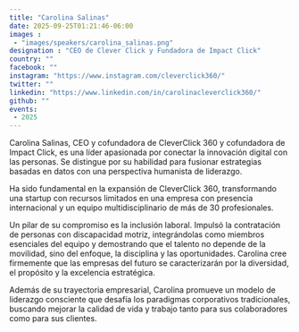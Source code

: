 ```yaml
---
title: "Carolina Salinas"
date: 2025-09-25T01:21:46-06:00
images : 
 - "images/speakers/carolina_salinas.png"
designation : "CEO de Clever Click y Fundadora de Impact Click"
country: ""
facebook: ""
instagram: "https://www.instagram.com/cleverclick360/"
twitter: ""
linkedin: "https://www.linkedin.com/in/carolinacleverclick360/"
github: ""
events: 
 - 2025
---
```


Carolina Salinas, CEO y cofundadora de CleverClick 360 y cofundadora de Impact Click, es
una líder apasionada por conectar la innovación digital con las personas. Se distingue por su
habilidad para fusionar estrategias basadas en datos con una perspectiva humanista de
liderazgo.

Ha sido fundamental en la expansión de CleverClick 360, transformando una startup con
recursos limitados en una empresa con presencia internacional y un equipo multidisciplinario de
más de 30 profesionales.

Un pilar de su compromiso es la inclusión laboral. Impulsó la contratación de personas con
discapacidad motriz, integrándolas como miembros esenciales del equipo y demostrando que
el talento no depende de la movilidad, sino del enfoque, la disciplina y las oportunidades.
Carolina cree firmemente que las empresas del futuro se caracterizarán por la diversidad, el
propósito y la excelencia estratégica.

Además de su trayectoria empresarial, Carolina promueve un modelo de liderazgo consciente
que desafía los paradigmas corporativos tradicionales, buscando mejorar la calidad de vida y
trabajo tanto para sus colaboradores como para sus clientes.